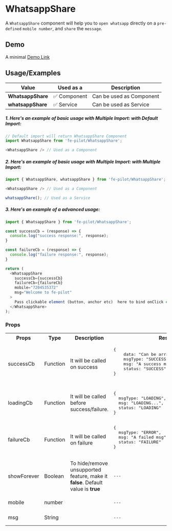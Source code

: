 # WhatsappShare

A ```WhatsappShare``` component will help you to ```open whatsapp``` directly on a ```pre-defined``` ```mobile number```, and ```share``` the ```message```.


## Demo

A minimal [Demo Link](https://6jpxdq.csb.app/?component=WhatsappShare)


## Usage/Examples

| Value |  Used as a  | Description|
|--------- | -------- |-----------------|
| <b>WhatsappShare</b> | :white_check_mark: Component | Can be used as Component |
| <b>whatsappShare<b> | :white_check_mark: Service | Can be used as Service |

##### 1. Here's an example of basic usage with Multiple Import: with Default Import:
```javascript
// Default import will return WhatsappShare Component
import WhatsappShare from 'fe-pilot/WhatsappShare';

<WhatsappShare /> // Used as a Component

```

##### 2. Here's an example of basic usage with Multiple Import: with Multiple Import:
```javascript
import { WhatsappShare, whatsappShare } from 'fe-pilot/WhatsappShare';

<WhatsappShare /> // Used as a Component

whatsappShare(); // Used as a Service
```

##### 3. Here's an example of a advanced usage:

```javascript
import { WhatsappShare } from 'fe-pilot/WhatsappShare';

const successCb = (response) => {
  console.log("success response:", response);
}

const failureCb = (response) => {
  console.log("failure response:", response);
}

return (
  <WhatsappShare
    successCb={successCb}
    failureCb={failureCb}
    mobile="7204535372"
    msg="Welcome to fe-pilot"
  >
    Pass clickable element (button, anchor etc)  here to bind onClick event
  </WhatsappShare>
);

```

### Props

<table>
  <tr>
    <th>
      Props
    </th>
    <th>
      Type
    </th>
    <th>
      Description
    </th>
    <th>
      Response
    </th>
  </tr>
  <tr>
    <td>
        successCb
    </td>
    <td>Function</td>
    <td> It will be called on success</td>
    <td>
      <pre>
{
    data: "Can be array/object/string/number",
    msgType: "SUCCESSFUL",
    msg: "A success msg",
    status: "SUCCESS"
}
      </pre>
    </td>
  </tr>
  <tr>
    <td>
        loadingCb
    </td>
    <td>Function</td>
    <td>
      It will be called before success/failure.
    </td>
    <td>
      <pre>
{
  msgType: "LOADING",
  msg: "LOADING...",
  status: "LOADING"
}
</pre>
    </td>
  </tr>
  <tr>
    <td>
        failureCb
    </td>
    <td>Function</td>
    <td>
      It will be called on failure
    </td>
    <td>
       <pre>
{
  msgType: "ERROR",
  msg: "A failed msg",
  status: "FAILURE"
}
       </pre>
    </td>
  </tr>
   <tr>
    <td>
        showForever
    </td>
     <td>Boolean</td>
    <td>To hide/remove unsupported feature, make it <b>false</b>. Default value is <b>true</b></td>
    <td> <pre>---</pre> </td>
  </tr>
  <tr>
    <td></td>
    <td></td>
    <td></td>
    <td></td>
  </tr>
  <tr>
    <td>mobile</td>
    <td>number</td>
    <td></td>
    <td> <pre>---</pre> </td>
  </tr>
    <tr>
    <td>msg</td>
    <td>String</td>
    <td></td>
    <td> <pre>---</pre> </td>
  </tr>
</table>

